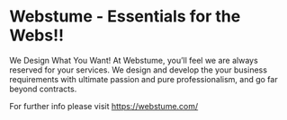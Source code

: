 # Webstume - Essentials for the Webs!!

We Design What You Want!
At Webstume, you’ll feel we are always reserved for your services. We design and develop the your business requirements with ultimate passion and pure professionalism, and go far beyond contracts.

For further info please visit https://webstume.com/

